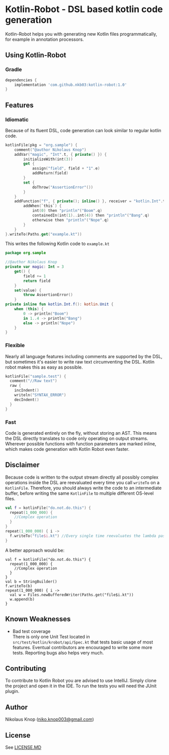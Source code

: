 # Kotlin-Robot - DSL based kotlin code generation
Kotlin-Robot helps you with generating new Kotlin files programmatically, for example in annotation processors.

## Using Kotlin-Robot
### Gradle
```groovy
dependencies {
    implementation 'com.github.nkb03:kotlin-robot:1.0'
}
```
## Features
### Idiomatic
Because of its fluent DSL, code generation can look similar to regular kotlin code. 
```kotlin
kotlinFile(pkg = "org.sample") {
    comment("@author Nikolaus Knop")
    addVar("magic", "Int".t, { private() }) {
        initializeWith(int(3))
        get {
            assign("field", field + "1".e)
            addReturn(field)
        }
        set {
            doThrow("AssertionError"())
        }
    }
    addFunction("f", { private(); inline() }, receiver = "kotlin.Int".t) {
        addWhen(`this`) {
            int(0) then "println"("Boom".q)
            containedIn(int(1)..int(4)) then "println"("Bang".q)
            otherwise then "println"("Nope".q)
        }
    }
}.writeTo(Paths.get("example.kt"))
```
This writes the following Kotlin code to `example.kt`

```kotlin
package org.sample

//@author Nikolaus Knop
private var magic: Int = 3
    get() {
        field += 1
        return field
    }
    set(value) {
        throw AssertionError()
    }
private inline fun kotlin.Int.f(): kotlin.Unit {
    when (this) {
        0 -> println("Boom")
        in 1..4 -> println("Bang")
        else -> println("Nope")
    }
}
```

### Flexible
Nearly all language features including comments are supported by the DSL, 
but sometimes it's easier to write raw text circumventing the DSL. Kotlin robot makes this as easy as possible.

```kotlin
kotlinFile("sample.test") {
  comment("//Raw text")
  raw {
    incIndent()
    writeln("SYNTAX_ERROR")
    decIndent()
  }
}
```
### Fast
Code is generated entirely on the fly, without storing an AST. This means the DSL directly translates to code
only operating on output streams. Wherever possible functions with function parameters are marked inline, which makes code generation
with Kotlin Robot even faster. 
## Disclaimer
Because code is written to the output stream directly all possibly complex operations inside the DSL are reevaluated every time you call
`writeTo` on a `KotlinFile`. Therefore, you should always write the code to an intermediate buffer, before writing the same `KotlinFile`
to multiple different OS-level files.
```kotlin
val f = kotlinFile("do.not.do.this") {
  repeat(1_000_000) {
    //Complex operation
  }
}
repeat(1_000_000) { i -> 
  f.writeTo("file$i.kt") //Every single time reevaluates the lambda passed to kotlinFile
}
```
A better approach would be:
```
val f = kotlinFile("do.not.do.this") {
  repeat(1_000_000) {
    //Complex operation
  }
}
val b = StringBuilder()
f.writeTo(b)
repeat(1_000_000) { i -> 
  val w = Files.newBufferedWriter(Paths.get("file$i.kt"))
  w.append(b)
}
```
## Known Weaknesses
- Bad test coverage  
  There is only one Unit Test located in `src/test/kotlin/krobot/api/Spec.kt` that tests basic usage of most features.
  Eventual contributors are encouraged to write some more tests.
  Reporting bugs also helps very much.


## Contributing
To contribute to Kotlin Robot you are advised to use IntelliJ.
Simply clone the project and open it in the IDE. To run the tests you will need the JUnit plugin.

## Author
Nikolaus Knop (niko.knop003@gmail.com)

## License
See [LICENSE.MD](LICENSE.md)
